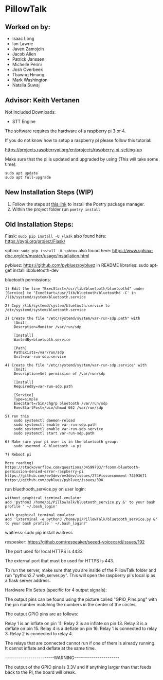 # PillowTalk
## Worked on by:
- Isaac Long
- Ian Lawrie
- Javen Zamojcin
- Jacob Allen
- Patrick Janssen
- Michelle Perini
- Josh Overbeek
- Thawng Hmung
- Mark Washington
- Natalia Suwaj

## Advisor: Keith Vertanen

Not Included Downloads:
- STT Engine

The software requires the hardware of a raspberry pi 3 or 4.

If you do not know how to setup a raspberry pi please follow this tutorial:

https://projects.raspberrypi.org/en/projects/raspberry-pi-setting-up

Make sure that the pi is updated and upgraded by using (This will take some time):
```
sudo apt update
sudo apt full-upgrade
```

## New Installation Steps (WIP)
1. Follow the steps at [this link](https://python-poetry.org/docs/#installation) to install the Poetry package manager.
2. Within the project folder run `poetry install`

## Old Installation Steps:

Flask: `sudo pip install -U Flask`
	also found here: https://pypi.org/project/Flask/
	
sphinx: `sudo pip install -U sphinx`
	also found here: https://www.sphinx-doc.org/en/master/usage/installation.html
	
pybluez: https://github.com/pybluez/pybluez in README
libraries: sudo apt-get install libbluetooth-dev

bluetooth permissions:

	1) Edit the line "ExecStart=/usr/lib/bluetooth/bluetoothd" under [Service] to "ExecStart=/usr/lib/bluetooth/bluetoothd -C' in /lib/systemd/system/bluetooth.service
	
	2) Copy /lib/systemd/system/bluetooth.service to /etc/systemd/system/bluetooth.service
	
	3) Create the file "/etc/systemd/system/var-run-sdp.path" with
		[Unit]
		Descrption=Monitor /var/run/sdp
		
		[Install]
		WantedBy=bluetooth.service
		
		[Path]
		PathExists=/var/run/sdp
		Unit=var-run-sdp.service
	
	4) Create the file "/etc/systemd/system/var-run-sdp.service" with
		[Unit]
		Description=Set permission of /var/run/sdp

		[Install]
		RequiredBy=var-run-sdp.path
		
		[Service]
		Type=simple
		ExecStart=/bin/chgrp bluetooth /var/run/sdp
		ExecStartPost=/bin/chmod 662 /var/run/sdp
		
	5) run this
		sudo systemctl daemon-reload
		sudo systemctl enable var-run-sdp.path
		sudo systemctl enable var-run-sdp.service
		sudo systemctl start var-run-sdp.path
		
	6) Make sure your pi user is in the bluetooth group:
		sudo usermod -G bluetooth -a pi
		
	7) Reboot pi
	
	More reading)
	https://stackoverflow.com/questions/34599703/rfcomm-bluetooth-permission-denied-error-raspberry-pi
	https://github.com/ev3dev/ev3dev/issues/274#issuecomment-74593671
	https://github.com/pybluez/pybluez/issues/390
	
run bluethooth_service.py on user login:

	without graphical terminal emulator
	add 'python3 /home/pi/PillowTalk/bluetooth_service.py &' to your bash profile ' ~/.bash_login'

	with graphical terminal emulator
	add 'lxterminal -e python3 /home/pi/PillowTalk/bluetooth_service.py &' to your bash profile ' ~/.bash_login?'
	

waitress: sudo pip install waitress

respeaker: https://github.com/respeaker/seeed-voicecard/issues/192

The port used for local HTTPS is 4433

The external port that must be used for HTTPS is 443.

To run the server, make sure that you are inside of the PillowTalk folder and run "python2.7 web_server.py". This will open the raspberry pi's local ip as a flask server address.

Hardware Pin Setup (specific for 4 output signals):

The output pins can be found using the picture called "GPIO_Pins.png"
with the pin number matching the numbers in the center of the circles.

The output GPIO pins are as follows:

Relay 1 is an inflate on pin 11.
Relay 2 is an inflate on pin 13.
Relay 3 is a deflate on pin 15.
Relay 4 is a deflate on pin 16.
Relay 1 is connected to relay 3.
Relay 2 is connected to relay 4.

The relays that are connected cannot run if one of them is already running.
It cannot inflate and deflate at the same time.

-------------------------WARNING-----------------------

The output of the GPIO pins is 3.3V and if anything larger
than that feeds back to the PI, the board will break.
